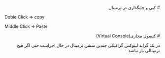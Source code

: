 <p dir="rtl" align="right"># کپی و جایگذاری در ترمینال</p>

Doble Click => copy

Middle Click => Paste


<p dir="rtl" align="right"># کنسول مجازی(Virtual Console)</p>

<p dir="rtl" align="right">در  بک گراند لینوکس گرافیکی چندین سشن ترمینال در حال اجراست حتی اگر هیچ ترمینالی باز نباشد</p>

